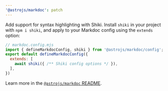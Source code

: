 ```yaml
---
'@astrojs/markdoc': patch
---
```


Add support for syntax highlighting with Shiki. Install `shiki` in your project with `npm i shiki`, and apply to your Markdoc config using the `extends` option:

```js
// markdoc.config.mjs
import { defineMarkdocConfig, shiki } from '@astrojs/markdoc/config';
export default defineMarkdocConfig({
  extends: [
    await shiki({ /** Shiki config options */ }),
  ],
})
```

Learn more in the [`@astrojs/markdoc` README](https://docs.astro.build/en/guides/integrations-guide/markdoc/#syntax-highlighting).
